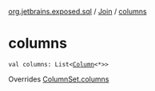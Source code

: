[org.jetbrains.exposed.sql](../index.md) / [Join](index.md) / [columns](.)

# columns

`val columns: List<`[`Column`](../-column/index.md)`<*>>`

Overrides [ColumnSet.columns](../-column-set/columns.md)

